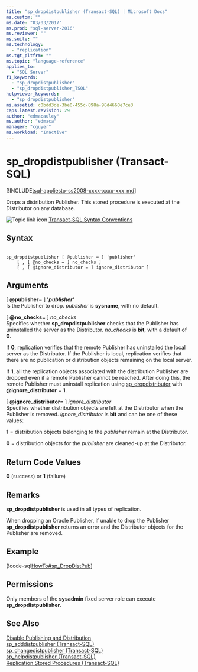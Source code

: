 ```yaml
---
title: "sp_dropdistpublisher (Transact-SQL) | Microsoft Docs"
ms.custom: ""
ms.date: "03/03/2017"
ms.prod: "sql-server-2016"
ms.reviewer: ""
ms.suite: ""
ms.technology: 
  - "replication"
ms.tgt_pltfrm: ""
ms.topic: "language-reference"
applies_to: 
  - "SQL Server"
f1_keywords: 
  - "sp_dropdistpublisher"
  - "sp_dropdistpublisher_TSQL"
helpviewer_keywords: 
  - "sp_dropdistpublisher"
ms.assetid: c0bdd3de-3be0-455c-898a-98d4660e7ce3
caps.latest.revision: 29
author: "edmacauley"
ms.author: "edmaca"
manager: "cguyer"
ms.workload: "Inactive"
---
```

# sp_dropdistpublisher (Transact-SQL)
[!INCLUDE[tsql-appliesto-ss2008-xxxx-xxxx-xxx_md](../../includes/tsql-appliesto-ss2008-xxxx-xxxx-xxx-md.md)]

  Drops a distribution Publisher. This stored procedure is executed at the Distributor on any database.  
  
 ![Topic link icon](../../database-engine/configure-windows/media/topic-link.gif "Topic link icon") [Transact-SQL Syntax Conventions](../../t-sql/language-elements/transact-sql-syntax-conventions-transact-sql.md)  
  
## Syntax  
  
```  
  
sp_dropdistpublisher [ @publisher = ] 'publisher'  
    [ , [ @no_checks = ] no_checks ]  
    [ , [ @ignore_distributor = ] ignore_distributor ]  
```  
  
## Arguments  
 [ **@publisher=** ] **'***publisher***'**  
 Is the Publisher to drop. *publisher* is **sysname**, with no default.  
  
 [ **@no_checks=** ] *no_checks*  
 Specifies whether **sp_dropdistpublisher** checks that the Publisher has uninstalled the server as the Distributor. *no_checks* is **bit**, with a default of **0**.  
  
 If **0**, replication verifies that the remote Publisher has uninstalled the local server as the Distributor. If the Publisher is local, replication verifies that there are no publication or distribution objects remaining on the local server.  
  
 If **1**, all the replication objects associated with the distribution Publisher are dropped even if a remote Publisher cannot be reached. After doing this, the remote Publisher must uninstall replication using [sp_dropdistributor](../../relational-databases/system-stored-procedures/sp-dropdistributor-transact-sql.md) with **@ignore_distributor** = **1**.  
  
 [ **@ignore_distributor=** ] *ignore_distributor*  
 Specifies whether distribution objects are left at the Distributor when the Publisher is removed. *ignore_distributor* is **bit** and can be one of these values:  
  
 **1** = distribution objects belonging to the *publisher* remain at the Distributor.  
  
 **0** = distribution objects for the *publisher* are cleaned-up at the Distributor.  
  
## Return Code Values  
 **0** (success) or **1** (failure)  
  
## Remarks  
 **sp_dropdistpublisher** is used in all types of replication.  
  
 When dropping an Oracle Publisher, if unable to drop the Publisher **sp_dropdistpublisher** returns an error and the Distributor objects for the Publisher are removed.  
  
## Example  
 [!code-sql[HowTo#sp_DropDistPub](../../relational-databases/replication/codesnippet/tsql/sp-dropdistpublisher-tra_1.sql)]  
  
## Permissions  
 Only members of the **sysadmin** fixed server role can execute **sp_dropdistpublisher**.  
  
## See Also  
 [Disable Publishing and Distribution](../../relational-databases/replication/disable-publishing-and-distribution.md)   
 [sp_adddistpublisher &#40;Transact-SQL&#41;](../../relational-databases/system-stored-procedures/sp-adddistpublisher-transact-sql.md)   
 [sp_changedistpublisher &#40;Transact-SQL&#41;](../../relational-databases/system-stored-procedures/sp-changedistpublisher-transact-sql.md)   
 [sp_helpdistpublisher &#40;Transact-SQL&#41;](../../relational-databases/system-stored-procedures/sp-helpdistpublisher-transact-sql.md)   
 [Replication Stored Procedures &#40;Transact-SQL&#41;](../../relational-databases/system-stored-procedures/replication-stored-procedures-transact-sql.md)  
  
  
